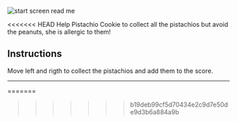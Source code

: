 ![start screen read me](https://user-images.githubusercontent.com/90280742/139528457-8ca633fa-4ac6-40da-8e89-3b4c89427725.png)

<<<<<<< HEAD
Help Pistachio Cookie to collect all the pistachios but avoid the peanuts, she is allergic to them!

## Instructions 

Move left and rigth to collect the pistachios and add them to the score. 

---
=======

>>>>>>> b19deb99cf5d70434e2c9d7e50de9d3b6a884a9b

